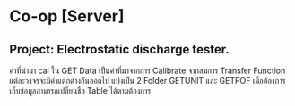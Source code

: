 # Co-op [Server]
## Project: Electrostatic discharge tester.

ค่าที่นำมา cal ใน GET Data เป็นค่าที่มาจากการ Calibrate จากสมการ Transfer Function แต่ละวงจรจะมีค่าแตกต่างกันออกไป
แบ่งเป็น 2 Folder GETUNIT และ GETPOF
เมื่อต้องการเก็บข้อมูลสามารถเปลี่ยนชื่อ Table ได้ตามต้องการ
